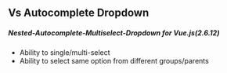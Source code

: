 ## Vs Autocomplete Dropdown

##### Nested-Autocomplete-Multiselect-Dropdown for Vue.js(2.6.12)

- Ability to single/multi-select
- Ability to select same option from different groups/parents

